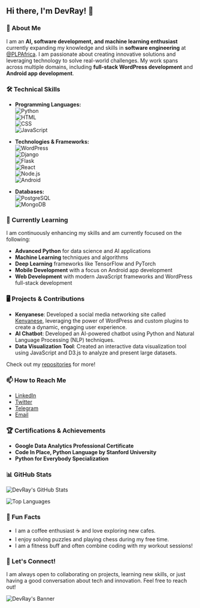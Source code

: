 ## Hi there, I'm DevRay! 👋

### 🚀 About Me

I am an **AI, software development, and machine learning enthusiast** currently expanding my knowledge and skills in **software engineering** at [@PLPAfrica](https://plpafrica.com). I am passionate about creating innovative solutions and leveraging technology to solve real-world challenges. My work spans across multiple domains, including **full-stack WordPress development** and **Android app development**.

### 🛠️ Technical Skills

- **Programming Languages:**  
  ![Python](https://img.shields.io/badge/Python-3776AB?style=for-the-badge&logo=python&logoColor=white)  
  ![HTML](https://img.shields.io/badge/HTML5-E34F26?style=for-the-badge&logo=html5&logoColor=white)  
  ![CSS](https://img.shields.io/badge/CSS3-1572B6?style=for-the-badge&logo=css3&logoColor=white)  
  ![JavaScript](https://img.shields.io/badge/JavaScript-F7DF1E?style=for-the-badge&logo=javascript&logoColor=black)

- **Technologies & Frameworks:**  
  ![WordPress](https://img.shields.io/badge/WordPress-21759B?style=for-the-badge&logo=wordpress&logoColor=white)  
  ![Django](https://img.shields.io/badge/Django-092E20?style=for-the-badge&logo=django&logoColor=white)  
  ![Flask](https://img.shields.io/badge/Flask-000000?style=for-the-badge&logo=flask&logoColor=white)  
  ![React](https://img.shields.io/badge/React-61DAFB?style=for-the-badge&logo=react&logoColor=black)  
  ![Node.js](https://img.shields.io/badge/Node.js-339933?style=for-the-badge&logo=nodedotjs&logoColor=white)  
  ![Android](https://img.shields.io/badge/Android-3DDC84?style=for-the-badge&logo=android&logoColor=white)

- **Databases:**  
  ![PostgreSQL](https://img.shields.io/badge/PostgreSQL-336791?style=for-the-badge&logo=postgresql&logoColor=white)  
  ![MongoDB](https://img.shields.io/badge/MongoDB-4EA94B?style=for-the-badge&logo=mongodb&logoColor=white)

### 🌱 Currently Learning

I am continuously enhancing my skills and am currently focused on the following:

- **Advanced Python** for data science and AI applications
- **Machine Learning** techniques and algorithms
- **Deep Learning** frameworks like TensorFlow and PyTorch
- **Mobile Development** with a focus on Android app development
- **Web Development** with modern JavaScript frameworks and WordPress full-stack development

### 🖥️ Projects & Contributions

- **Kenyanese**: Developed a social media networking site called [Kenyanese](https://kenyanese.online), leveraging the power of WordPress and custom plugins to create a dynamic, engaging user experience.
- **AI Chatbot**: Developed an AI-powered chatbot using Python and Natural Language Processing (NLP) techniques.
- **Data Visualization Tool**: Created an interactive data visualization tool using JavaScript and D3.js to analyze and present large datasets.

Check out my [repositories](https://github.com/DevRay?tab=repositories) for more!

### 📫 How to Reach Me

- [LinkedIn](https://https://www.linkedin.com/in/raymondklanderman/)
- [Twitter](https://x.com/rayklanderman)
- [Telegram](https://t.me/Algorithmizer)
- [Email](mailto:r.k@mail.com)

### 🏆 Certifications & Achievements

- **Google Data Analytics Professional Certificate**
- **Code In Place, Python Language by Stanford University**
- **Python for Everybody Specialization**

### 📊 GitHub Stats

![DevRay's GitHub Stats](https://github-readme-stats.vercel.app/api?username=DevRay&show_icons=true&theme=radical)

![Top Languages](https://github-readme-stats.vercel.app/api/top-langs/?username=DevRay&layout=compact&theme=radical)


### 🎨 Fun Facts

- I am a coffee enthusiast ☕ and love exploring new cafes.
- I enjoy solving puzzles and playing chess during my free time.
- I am a fitness buff and often combine coding with my workout sessions!

### 🔗 Let's Connect!

I am always open to collaborating on projects, learning new skills, or just having a good conversation about tech and innovation. Feel free to reach out!

![DevRay's Banner](https://user-images.githubusercontent.com/DevRay/banner.png)



